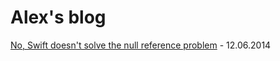 # Alex's blog

[No, Swift doesn't solve the null reference problem](/swift-doesnt-solve-the-null-reference-problem.md) - 12.06.2014
